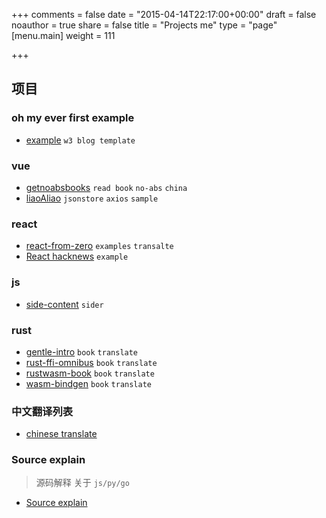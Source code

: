 +++
comments = false
date = "2015-04-14T22:17:00+00:00"
draft = false
noauthor = true
share = false
title = "Projects me"
type = "page"
[menu.main]
weight = 111

+++

## 项目

### oh my ever first example

- [example](../example) `w3 blog template`


### vue

- [getnoabsbooks](../getNoAbsBooks) `read book` `no-abs` `china` 
- [liaoAliao](../liaoAliao) `jsonstore` `axios` `sample`

### react

- [react-from-zero](../react-from-zero) `examples` `transalte`
- [React hacknews](../React-hacknews) `example`

### js

- [side-content](../side-content) `sider`

### rust

- [gentle-intro](../gentle-intro) `book` `translate`
- [rust-ffi-omnibus](../rust-ffi-omnibus) `book` `translate`
- [rustwasm-book](../rustwasm-book) `book` `translate`
- [wasm-bindgen](../wasm-bindgen) `book` `translate`

### 中文翻译列表

- [chinese translate](https://github.com/chinanf-boy/chinese-translate-list)

### Source explain

> 源码解释 关于 `js/py/go`

- [Source explain](https://github.com/chinanf-boy/Source-Explain)
